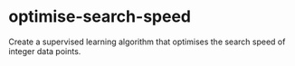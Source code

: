 # optimise-search-speed
Create a supervised learning algorithm that optimises the search speed of integer data points.
